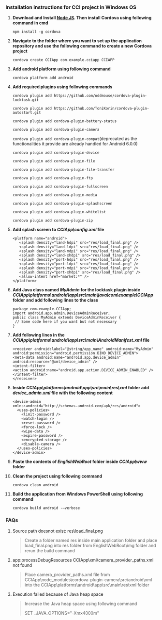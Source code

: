 ### __Installation instructions for CCI project in Windows OS__
  1. __Download and Install [Node JS](https://nodejs.org/en/). Then install Cordova using following command in cmd__
   
        `npm install -g cordova`
  2. __Navigate to the folder where you want to set up the application repository and use the following command to create a new Cordova project__
         
        `cordova create CCIApp com.example.cciapp CCIAPP`
  3. __Add android platform using following command__
         
        `cordova platform add android`
  4. __Add required plugins using following commands__
   
        `cordova plugin add https://github.com/oddmouse/cordova-plugin-locktask.git`
         
        `cordova plugin add https://github.com/ToniKorin/cordova-plugin-autostart.git`
         
        `cordova plugin add cordova-plugin-battery-status`
         
        `cordova plugin add cordova-plugin-camera`
         
        `cordova plugin add cordova-plugin-compat`(deprecated as the functionalities it provide are already handled for Android 6.0.0)
         
        `cordova plugin add cordova-plugin-device`
         
        `cordova plugin add cordova-plugin-file`
         
        `cordova plugin add cordova-plugin-file-transfer`
         
        `cordova plugin add cordova-plugin-ftp`
         
        `cordova plugin add cordova-plugin-fullscreen`
         
        `cordova plugin add cordova-plugin-media`
         
        `cordova plugin add cordova-plugin-splashscreen`
         
        `cordova plugin add cordova-plugin-whitelist`
         
        `cordova plugin add cordova-plugin-zip`
         
  5. __Add splash screen to *CCIApp\config.xml* file__
  
         <platform name="android">
            <splash density="land-hdpi" src="res/load_final.png" />
            <splash density="land-ldpi" src="res/load_final.png" />
            <splash density="land-mdpi" src="res/load_final.png" />
            <splash density="land-xhdpi" src="res/load_final.png" />
        	<splash density="port-hdpi" src="res/load_final.png" />
        	<splash density="port-ldpi" src="res/load_final.png" />
        	<splash density="port-mdpi" src="res/load_final.png" />
        	<splash density="port-xhdpi" src="res/load_final.png" />
			<allow-intent href="market:*" />
         </platform>
  
  6. __Add Java class named *MyAdmin* for the locktask plugin inside *CCIApp\platforms\android\app\src\main\java\com\example\CCIApp* folder and add following lines to the class__
  
         package com.example.CCIApp;
         import android.app.admin.DeviceAdminReceiver; 
         public class MyAdmin extends DeviceAdminReceiver {
          // Some code here if you want but not necessary
         }
  7. __Add following lines in the *CCIApp\platforms\android\app\src\main\AndroidManifest.xml* file__
       
         <receiver android:label="@string/app_name" android:name="MyAdmin" android:permission="android.permission.BIND_DEVICE_ADMIN">
         <meta-data android:name="android.app.device_admin" android:resource="@xml/device_admin" />
         <intent-filter>
         <action android:name="android.app.action.DEVICE_ADMIN_ENABLED" />
         </intent-filter>
         </receiver>
        
  8. __Inside *CCIApp\platforms\android\app\src\main\res\xml* folder add *device_admin.xml* file with the following content__
           
         <device-admin xmlns:android="http://schemas.android.com/apk/res/android">
           <uses-policies>
             <limit-password />
             <watch-login />
             <reset-password />
             <force-lock />
             <wipe-data />
             <expire-password />
             <encrypted-storage />
             <disable-camera />
           </uses-policies>
         </device-admin>
 9. __Paste the contents of *EnglishWebRoot* folder inside *CCIApp\www* folder__
 10. __Clean the project using following command__
         
        `cordova clean android`
 11. __Build the application from Windows PowerShell using following command__ 
         
        `cordova build android -–verbose`

### __FAQs__
1. Source path doesnot exist: res\load_final.png
    > Create a folder named res inside main application folder and place load_final.png into res folder from EnglishWebRoot\img folder and rerun the build command
2. app:processDebugResources CCIApp\xml\camera_provider_paths.xml not found
    > Place camera_provider_paths.xml file from CCIApp\node_modules\cordova-plugin-camera\src\android\xml into the CCIApp\platforms\android\app\src\main\res\xml folder
3. Execution failed because of Java heap space 
    > Increase the Java heap space using following command
    >
    > SET _JAVA_OPTIONS="-Xmx4000m"
